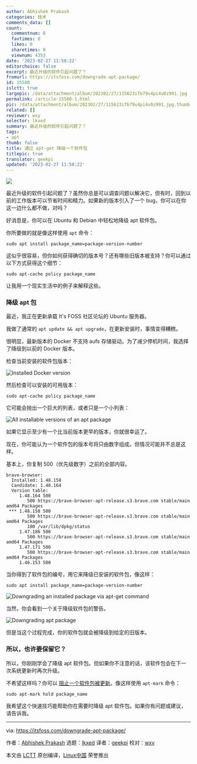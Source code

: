 ```yaml
---
author: Abhishek Prakash
categories: 技术
comments_data: []
count:
  commentnum: 0
  favtimes: 0
  likes: 0
  sharetimes: 0
  viewnum: 4353
date: '2023-02-27 11:58:22'
editorchoice: false
excerpt: 最近升级的软件引起问题了？
fromurl: https://itsfoss.com/downgrade-apt-package/
id: 15580
islctt: true
largepic: /data/attachment/album/202302/27/115623ifb79v4pi4v0z991.jpg
permalink: /article-15580-1.html
pic: /data/attachment/album/202302/27/115623ifb79v4pi4v0z991.jpg.thumb.jpg
related: []
reviewer: wxy
selector: lkxed
summary: 最近升级的软件引起问题了？
tags:
- apt
thumb: false
title: 通过 apt-get 降级一个软件包
titlepic: true
translator: geekpi
updated: '2023-02-27 11:58:22'
---
```


![](/data/attachment/album/202302/27/115623ifb79v4pi4v0z991.jpg)


最近升级的软件引起问题了？虽然你总是可以调查问题以解决它，但有时，回到以前的工作版本可以节省时间和精力。如果新的版本引入了一个 bug，你可以在你这一边什么都不做，对吗？


好消息是，你可以在 Ubuntu 和 Debian 中轻松地降级 apt 软件包。


你所要做的就是像这样使用 `apt` 命令：



```
sudo apt install package_name=package-version-number

```

这似乎很容易，但你如何获得确切的版本号？还有哪些旧版本被支持？你可以通过以下方式获得这个细节：



```
sudo apt-cache policy package_name

```

让我用一个现实生活中的例子来解释这些。


### 降级 apt 包


最近，我正在更新承载 It's FOSS 社区论坛的 Ubuntu 服务器。


我做了通常的 `apt update && apt upgrade`，在更新安装时，事情变得糟糕。


很明显，最新版本的 Docker 不支持 aufs 存储驱动。为了减少停机时间，我选择了降级到以前的 Docker 版本。


检查当前安装的软件包版本：


![Installed Docker version](/data/attachment/album/202302/27/115747jgl19x9lgjm9rag9.png)


然后检查可以安装的可用版本：



```
sudo apt-cache policy package_name

```

它可能会抛出一个巨大的列表，或者只是一个小列表：


![All installable versions of an apt package](/data/attachment/album/202302/27/115758lh8xqifhv3bna8wk.png)


如果它显示至少有一个比当前版本更早的版本，你就很幸运了。


现在，你可能认为一个软件包的版本号将只由数字组成。但情况可能并不总是这样。


基本上，你复制 500（优先级数字）之前的全部内容。



```
brave-browser:
  Installed: 1.48.158
  Candidate: 1.48.164
  Version table:
     1.48.164 500
        500 https://brave-browser-apt-release.s3.brave.com stable/main amd64 Packages
 *** 1.48.158 500
        500 https://brave-browser-apt-release.s3.brave.com stable/main amd64 Packages
        100 /var/lib/dpkg/status
     1.47.186 500
        500 https://brave-browser-apt-release.s3.brave.com stable/main amd64 Packages
     1.47.171 500
        500 https://brave-browser-apt-release.s3.brave.com stable/main amd64 Packages
     1.46.153 500

```

当你得到了软件包的编号，用它来降级已安装的软件包，像这样：



```
sudo apt install package_name=package-version-number

```

![Downgrading an installed package via apt-get command](/data/attachment/album/202302/27/115808f5d0k55ry9dlr0b5.png)


当然，你会看到一个关于降级软件包的警告。


![Downgrading apt package](/data/attachment/album/202302/27/115817t8qm6hf2nqs9u5uu.png)


但是当这个过程完成，你的软件包就会被降级到给定的旧版本。


### 所以，也许要保留它？


所以，你刚刚学会了降级 apt 软件包。但如果你不注意的话，该软件包会在下一次系统更新时再次升级。


不希望这样吗？你可以 [阻止一个软件包被更新](https://itsfoss.com/prevent-package-update-ubuntu/)。像这样使用 `apt-mark` 命令：



```
sudo apt-mark hold package_name

```

我希望这个快速技巧能帮助你在需要时降级 apt 软件包。如果你有问题或建议，请告诉我。




---


via: <https://itsfoss.com/downgrade-apt-package/>


作者：[Abhishek Prakash](https://itsfoss.com/author/abhishek/) 选题：[lkxed](https://github.com/lkxed/) 译者：[geekpi](https://github.com/geekpi) 校对：[wxy](https://github.com/wxy)


本文由 [LCTT](https://github.com/LCTT/TranslateProject) 原创编译，[Linux中国](https://linux.cn/) 荣誉推出